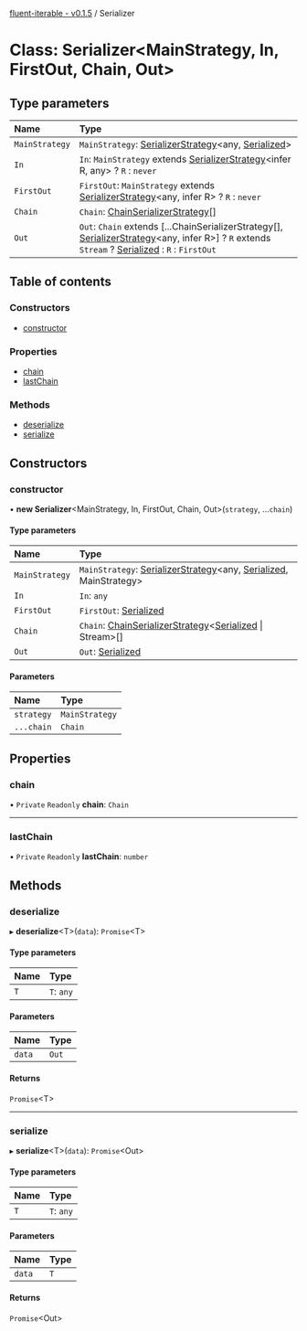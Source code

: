 [fluent-iterable - v0.1.5](../README.md) / Serializer

# Class: Serializer<MainStrategy, In, FirstOut, Chain, Out\>

## Type parameters

| Name | Type |
| :------ | :------ |
| `MainStrategy` | `MainStrategy`: [SerializerStrategy](../interfaces/serializerstrategy.md)<any, [Serialized](../README.md#serialized)\> |
| `In` | `In`: `MainStrategy` extends [SerializerStrategy](../interfaces/serializerstrategy.md)<infer R, any\> ? `R` : `never` |
| `FirstOut` | `FirstOut`: `MainStrategy` extends [SerializerStrategy](../interfaces/serializerstrategy.md)<any, infer R\> ? `R` : `never` |
| `Chain` | `Chain`: [ChainSerializerStrategy](../interfaces/chainserializerstrategy.md)[] |
| `Out` | `Out`: `Chain` extends [...ChainSerializerStrategy[], [SerializerStrategy](../interfaces/serializerstrategy.md)<any, infer R\>] ? `R` extends `Stream` ? [Serialized](../README.md#serialized) : `R` : `FirstOut` |

## Table of contents

### Constructors

- [constructor](serializer.md#constructor)

### Properties

- [chain](serializer.md#chain)
- [lastChain](serializer.md#lastchain)

### Methods

- [deserialize](serializer.md#deserialize)
- [serialize](serializer.md#serialize)

## Constructors

### constructor

• **new Serializer**<MainStrategy, In, FirstOut, Chain, Out\>(`strategy`, ...`chain`)

#### Type parameters

| Name | Type |
| :------ | :------ |
| `MainStrategy` | `MainStrategy`: [SerializerStrategy](../interfaces/serializerstrategy.md)<any, [Serialized](../README.md#serialized), MainStrategy\> |
| `In` | `In`: `any` |
| `FirstOut` | `FirstOut`: [Serialized](../README.md#serialized) |
| `Chain` | `Chain`: [ChainSerializerStrategy](../interfaces/chainserializerstrategy.md)<[Serialized](../README.md#serialized) \| Stream\>[] |
| `Out` | `Out`: [Serialized](../README.md#serialized) |

#### Parameters

| Name | Type |
| :------ | :------ |
| `strategy` | `MainStrategy` |
| `...chain` | `Chain` |

## Properties

### chain

• `Private` `Readonly` **chain**: `Chain`

___

### lastChain

• `Private` `Readonly` **lastChain**: `number`

## Methods

### deserialize

▸ **deserialize**<T\>(`data`): `Promise`<T\>

#### Type parameters

| Name | Type |
| :------ | :------ |
| `T` | `T`: `any` |

#### Parameters

| Name | Type |
| :------ | :------ |
| `data` | `Out` |

#### Returns

`Promise`<T\>

___

### serialize

▸ **serialize**<T\>(`data`): `Promise`<Out\>

#### Type parameters

| Name | Type |
| :------ | :------ |
| `T` | `T`: `any` |

#### Parameters

| Name | Type |
| :------ | :------ |
| `data` | `T` |

#### Returns

`Promise`<Out\>
